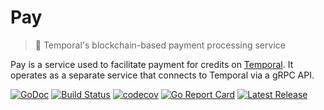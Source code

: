# Pay

> 💸 Temporal's blockchain-based payment processing service

Pay is a service used to facilitate payment for credits on
[Temporal](https://github.com/RTradeLtd/Temporal). It operates as a separate
service that connects to Temporal via a gRPC API.

[![GoDoc](https://godoc.org/github.com/RTradeLtd/Pay?status.svg)](https://godoc.org/github.com/RTradeLtd/Pay)
[![Build Status](https://travis-ci.com/RTradeLtd/Pay.svg?branch=master)](https://travis-ci.com/RTradeLtd/Pay)
[![codecov](https://codecov.io/gh/RTradeLtd/Pay/branch/master/graph/badge.svg)](https://codecov.io/gh/RTradeLtd/Pay)
[![Go Report Card](https://goreportcard.com/badge/github.com/RTradeLtd/Pay)](https://goreportcard.com/report/github.com/RTradeLtd/Pay)
[![Latest Release](https://img.shields.io/github/release/RTradeLtd/Pay.svg)](https://github.com/RTradeLtd/Pay/releases)

